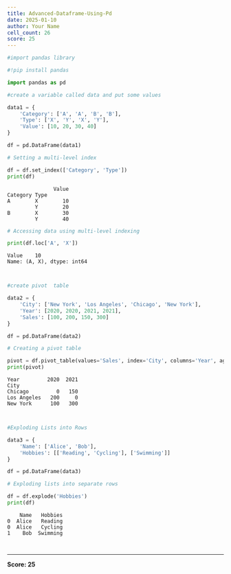 ```yaml
---
title: Advanced-Dataframe-Using-Pd
date: 2025-01-10
author: Your Name
cell_count: 26
score: 25
---
```


```python
#import pandas library
```


```python
#!pip install pandas
```


```python
import pandas as pd
```


```python
#create a variable called data and put some values
```


```python
data1 = {
    'Category': ['A', 'A', 'B', 'B'],
    'Type': ['X', 'Y', 'X', 'Y'],
    'Value': [10, 20, 30, 40]
}
```


```python
df = pd.DataFrame(data1)
```


```python
# Setting a multi-level index
```


```python
df = df.set_index(['Category', 'Type'])
print(df)
```

                   Value
    Category Type       
    A        X        10
             Y        20
    B        X        30
             Y        40



```python
# Accessing data using multi-level indexing
```


```python
print(df.loc['A', 'X'])
```

    Value    10
    Name: (A, X), dtype: int64



```python

```


```python

```


```python
#create pivot  table 
```


```python
data2 = {
    'City': ['New York', 'Los Angeles', 'Chicago', 'New York'],
    'Year': [2020, 2020, 2021, 2021],
    'Sales': [100, 200, 150, 300]
}
```


```python
df = pd.DataFrame(data2)
```


```python
# Creating a pivot table
```


```python
pivot = df.pivot_table(values='Sales', index='City', columns='Year', aggfunc='sum', fill_value=0)
print(pivot)
```

    Year         2020  2021
    City                   
    Chicago         0   150
    Los Angeles   200     0
    New York      100   300



```python

```


```python

```


```python
#Exploding Lists into Rows
```


```python
data3 = {
    'Name': ['Alice', 'Bob'],
    'Hobbies': [['Reading', 'Cycling'], ['Swimming']]
}
```


```python
df = pd.DataFrame(data3)
```


```python
# Exploding lists into separate rows
```


```python
df = df.explode('Hobbies')
print(df)
```

        Name   Hobbies
    0  Alice   Reading
    0  Alice   Cycling
    1    Bob  Swimming



```python

```


```python

```


---
**Score: 25**
